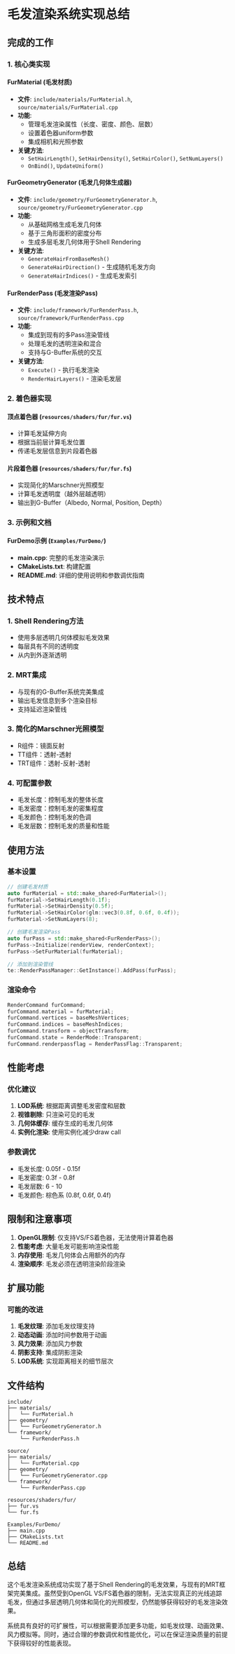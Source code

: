 # 毛发渲染系统实现总结

## 完成的工作

### 1. 核心类实现

#### FurMaterial (毛发材质)
- **文件**: `include/materials/FurMaterial.h`, `source/materials/FurMaterial.cpp`
- **功能**: 
  - 管理毛发渲染属性（长度、密度、颜色、层数）
  - 设置着色器uniform参数
  - 集成相机和光照参数
- **关键方法**:
  - `SetHairLength()`, `SetHairDensity()`, `SetHairColor()`, `SetNumLayers()`
  - `OnBind()`, `UpdateUniform()`

#### FurGeometryGenerator (毛发几何体生成器)
- **文件**: `include/geometry/FurGeometryGenerator.h`, `source/geometry/FurGeometryGenerator.cpp`
- **功能**:
  - 从基础网格生成毛发几何体
  - 基于三角形面积的密度分布
  - 生成多层毛发几何体用于Shell Rendering
- **关键方法**:
  - `GenerateHairFromBaseMesh()`
  - `GenerateHairDirection()` - 生成随机毛发方向
  - `GenerateHairIndices()` - 生成毛发索引

#### FurRenderPass (毛发渲染Pass)
- **文件**: `include/framework/FurRenderPass.h`, `source/framework/FurRenderPass.cpp`
- **功能**:
  - 集成到现有的多Pass渲染管线
  - 处理毛发的透明渲染和混合
  - 支持与G-Buffer系统的交互
- **关键方法**:
  - `Execute()` - 执行毛发渲染
  - `RenderHairLayers()` - 渲染毛发层

### 2. 着色器实现

#### 顶点着色器 (`resources/shaders/fur/fur.vs`)
- 计算毛发延伸方向
- 根据当前层计算毛发位置
- 传递毛发层信息到片段着色器

#### 片段着色器 (`resources/shaders/fur/fur.fs`)
- 实现简化的Marschner光照模型
- 计算毛发透明度（越外层越透明）
- 输出到G-Buffer（Albedo, Normal, Position, Depth）

### 3. 示例和文档

#### FurDemo示例 (`Examples/FurDemo/`)
- **main.cpp**: 完整的毛发渲染演示
- **CMakeLists.txt**: 构建配置
- **README.md**: 详细的使用说明和参数调优指南

## 技术特点

### 1. Shell Rendering方法
- 使用多层透明几何体模拟毛发效果
- 每层具有不同的透明度
- 从内到外逐渐透明

### 2. MRT集成
- 与现有的G-Buffer系统完美集成
- 输出毛发信息到多个渲染目标
- 支持延迟渲染管线

### 3. 简化的Marschner光照模型
- R组件：镜面反射
- TT组件：透射-透射
- TRT组件：透射-反射-透射

### 4. 可配置参数
- 毛发长度：控制毛发的整体长度
- 毛发密度：控制毛发的密集程度
- 毛发颜色：控制毛发的色调
- 毛发层数：控制毛发的质量和性能

## 使用方法

### 基本设置
```cpp
// 创建毛发材质
auto furMaterial = std::make_shared<FurMaterial>();
furMaterial->SetHairLength(0.1f);
furMaterial->SetHairDensity(0.5f);
furMaterial->SetHairColor(glm::vec3(0.8f, 0.6f, 0.4f));
furMaterial->SetNumLayers(8);

// 创建毛发渲染Pass
auto furPass = std::make_shared<FurRenderPass>();
furPass->Initialize(renderView, renderContext);
furPass->SetFurMaterial(furMaterial);

// 添加到渲染管线
te::RenderPassManager::GetInstance().AddPass(furPass);
```

### 渲染命令
```cpp
RenderCommand furCommand;
furCommand.material = furMaterial;
furCommand.vertices = baseMeshVertices;
furCommand.indices = baseMeshIndices;
furCommand.transform = objectTransform;
furCommand.state = RenderMode::Transparent;
furCommand.renderpassflag = RenderPassFlag::Transparent;
```

## 性能考虑

### 优化建议
1. **LOD系统**: 根据距离调整毛发密度和层数
2. **视锥剔除**: 只渲染可见的毛发
3. **几何体缓存**: 缓存生成的毛发几何体
4. **实例化渲染**: 使用实例化减少draw call

### 参数调优
- 毛发长度: 0.05f - 0.15f
- 毛发密度: 0.3f - 0.8f
- 毛发层数: 6 - 10
- 毛发颜色: 棕色系 (0.8f, 0.6f, 0.4f)

## 限制和注意事项

1. **OpenGL限制**: 仅支持VS/FS着色器，无法使用计算着色器
2. **性能考虑**: 大量毛发可能影响渲染性能
3. **内存使用**: 毛发几何体会占用额外的内存
4. **渲染顺序**: 毛发必须在透明渲染阶段渲染

## 扩展功能

### 可能的改进
1. **毛发纹理**: 添加毛发纹理支持
2. **动态动画**: 添加时间参数用于动画
3. **风力效果**: 添加风力参数
4. **阴影支持**: 集成阴影渲染
5. **LOD系统**: 实现距离相关的细节层次

## 文件结构

```
include/
├── materials/
│   └── FurMaterial.h
├── geometry/
│   └── FurGeometryGenerator.h
└── framework/
    └── FurRenderPass.h

source/
├── materials/
│   └── FurMaterial.cpp
├── geometry/
│   └── FurGeometryGenerator.cpp
└── framework/
    └── FurRenderPass.cpp

resources/shaders/fur/
├── fur.vs
└── fur.fs

Examples/FurDemo/
├── main.cpp
├── CMakeLists.txt
└── README.md
```

## 总结

这个毛发渲染系统成功实现了基于Shell Rendering的毛发效果，与现有的MRT框架完美集成。虽然受到OpenGL VS/FS着色器的限制，无法实现真正的光线追踪毛发，但通过多层透明几何体和简化的光照模型，仍然能够获得较好的毛发渲染效果。

系统具有良好的可扩展性，可以根据需要添加更多功能，如毛发纹理、动画效果、风力模拟等。同时，通过合理的参数调优和性能优化，可以在保证渲染质量的前提下获得较好的性能表现。
